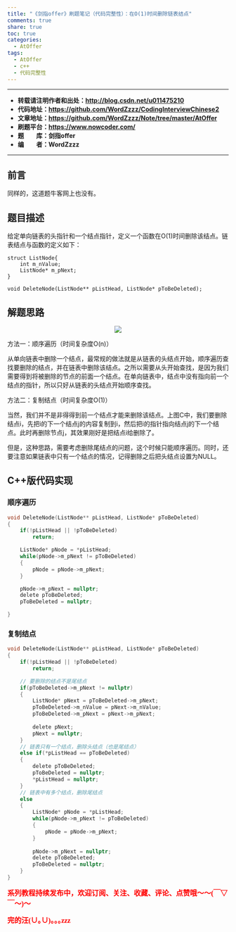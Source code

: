 ```yaml
---
title: "《剑指offer》刷题笔记（代码完整性）：在O(1)时间删除链表结点"
comments: true
share: true
toc: true
categories:
  - AtOffer
tags:
  - AtOffer
  - c++
  - 代码完整性
---
```


----------

- **转载请注明作者和出处：http://blog.csdn.net/u011475210**
- **代码地址：https://github.com/WordZzzz/CodingInterviewChinese2**
- **文章地址：https://github.com/WordZzzz/Note/tree/master/AtOffer**
- **刷题平台：https://www.nowcoder.com/**
- **题&emsp;&emsp;库：剑指offer**
- **编&emsp;&emsp;者：WordZzzz**

----------

## 前言

同样的，这道题牛客网上也没有。

## 题目描述

给定单向链表的头指针和一个结点指针，定义一个函数在O(1)时间删除该结点。链表结点与函数的定义如下：

```
struct ListNode{
    int m_nValue;
    ListNode* m_pNext;
}

void DeleteNode(ListNode** pListHead, ListNode* pToBeDeleted);
```

## 解题思路

<p></p>
<div align=center><img src="http://img.blog.csdn.net/20171010113522746?watermark/2/text/aHR0cDovL2Jsb2cuY3Nkbi5uZXQvdTAxMTQ3NTIxMA==/font/5a6L5L2T/fontsize/400/fill/I0JBQkFCMA==/dissolve/70/gravity/SouthEast"/></div>
<p></p>

方法一：顺序遍历（时间复杂度O(n)）

从单向链表中删除一个结点，最常规的做法就是从链表的头结点开始，顺序遍历查找要删除的结点，并在链表中删除该结点。之所以需要从头开始查找，是因为我们需要得到将被删除的节点的前面一个结点。在单向链表中，结点中没有指向前一个结点的指针，所以只好从链表的头结点开始顺序查找。

方法二：复制结点（时间复杂度O(1)）

当然，我们并不是非得得到前一个结点才能来删除该结点。上图C中，我们要删除结点i，先把i的下一个结点j的内容复制到i，然后把i的指针指向结点j的下一个结点。此时再删除节点j，其效果刚好是把结点i给删除了。

但是，这种思路，需要考虑删除尾结点的问题，这个时候只能顺序遍历。同时，还要注意如果链表中只有一个结点的情况，记得删除之后把头结点设置为NULL。

## C++版代码实现

### 顺序遍历

```c
void DeleteNode(ListNode** pListHead, ListNode* pToBeDeleted)
{
    if(!pListHead || !pToBeDeleted)
        return;

    ListNode* pNode = *pListHead;
    while(pNode->m_pNext != pToBeDeleted)
    {
        pNode = pNode->m_pNext;            
    }

    pNode->m_pNext = nullptr;
    delete pToBeDeleted;
    pToBeDeleted = nullptr;

}
```

### 复制结点

```c
void DeleteNode(ListNode** pListHead, ListNode* pToBeDeleted)
{
    if(!pListHead || !pToBeDeleted)
        return;

    // 要删除的结点不是尾结点
    if(pToBeDeleted->m_pNext != nullptr)
    {
        ListNode* pNext = pToBeDeleted->m_pNext;
        pToBeDeleted->m_nValue = pNext->m_nValue;
        pToBeDeleted->m_pNext = pNext->m_pNext;
 
        delete pNext;
        pNext = nullptr;
    }
    // 链表只有一个结点，删除头结点（也是尾结点）
    else if(*pListHead == pToBeDeleted)
    {
        delete pToBeDeleted;
        pToBeDeleted = nullptr;
        *pListHead = nullptr;
    }
    // 链表中有多个结点，删除尾结点
    else
    {
        ListNode* pNode = *pListHead;
        while(pNode->m_pNext != pToBeDeleted)
        {
            pNode = pNode->m_pNext;            
        }
 
        pNode->m_pNext = nullptr;
        delete pToBeDeleted;
        pToBeDeleted = nullptr;
    }
}
```

**<font color="red" size=3 face="仿宋">系列教程持续发布中，欢迎订阅、关注、收藏、评论、点赞哦～～(￣▽￣～)～</font>**

**<font color="red" size=3 face="仿宋">完的汪(∪｡∪)｡｡｡zzz</font>**